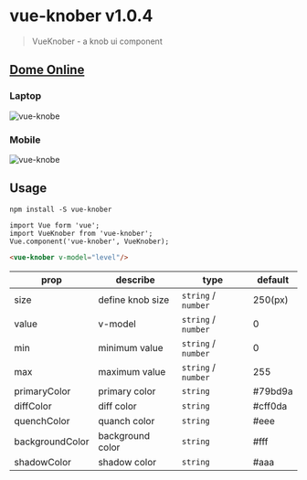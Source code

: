 # vue-knober v1.0.4

> VueKnober - a knob ui component

## [Dome Online](https://www.shisaner.com/projects/vue-knober/)

### Laptop
![vue-knobe](https://raw.githubusercontent.com/shiasn/vue-knober/master/docs/images/vue-knober.gif)
### Mobile
![vue-knobe](https://raw.githubusercontent.com/shiasn/vue-knober/master/docs/images/vue-knober-mobile.gif)

## Usage

```dash
npm install -S vue-knober

import Vue form 'vue';
import VueKnober from 'vue-knober';
Vue.component('vue-knober', VueKnober);
```

```html
<vue-knober v-model="level"/>
```

| prop | describe | type | default |
| --- | --- | --- | --- |
| size | define knob size | `string` / `number` | 250(px) |
| value | v-model | `string` / `number` | 0 |
| min | minimum value | `string` / `number` | 0 |
| max | maximum value | `string` / `number` | 255  |
| primaryColor | primary color | `string` | #79bd9a |
| diffColor | diff color | `string` | #cff0da |
| quenchColor | quanch color | `string` | #eee |
| backgroundColor | background color | `string` | #fff |
| shadowColor | shadow color | `string` | #aaa |


